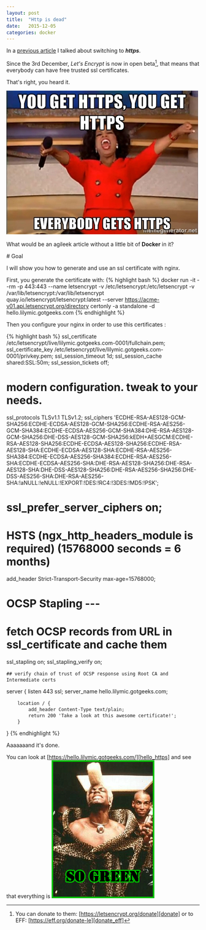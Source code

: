```yaml
---
layout: post
title:  "Http is dead"
date:   2015-12-05
categories: docker
---
```


In a [previous article][previous_article] I talked about switching to **_https_**.

Since the 3rd December, _Let's Encrypt_ is now in open beta[^1], that means that everybody can have free trusted ssl certificates.

That's right, you heard it.

![OprahHttps][OprahHttps]

What would be an agileek article without a little bit of **Docker** in it?

# Goal

I will show you how to generate and use an ssl certificate with nginx.

First, you generate the certificate with:
{% highlight bash %}
docker run -it --rm -p 443:443 --name letsencrypt -v /etc/letsencrypt:/etc/letsencrypt -v /var/lib/letsencrypt:/var/lib/letsencrypt quay.io/letsencrypt/letsencrypt:latest --server https://acme-v01.api.letsencrypt.org/directory certonly -a standalone -d hello.lilymic.gotgeeks.com
{% endhighlight %}

Then you configure your nginx in order to use this certificates :

{% highlight bash %}
ssl_certificate      /etc/letsencrypt/live/lilymic.gotgeeks.com-0001/fullchain.pem;
ssl_certificate_key  /etc/letsencrypt/live/lilymic.gotgeeks.com-0001/privkey.pem;
ssl_session_timeout 1d;
ssl_session_cache shared:SSL:50m;
ssl_session_tickets off;


# modern configuration. tweak to your needs.
ssl_protocols TLSv1.1 TLSv1.2;
ssl_ciphers 'ECDHE-RSA-AES128-GCM-SHA256:ECDHE-ECDSA-AES128-GCM-SHA256:ECDHE-RSA-AES256-GCM-SHA384:ECDHE-ECDSA-AES256-GCM-SHA384:DHE-RSA-AES128-GCM-SHA256:DHE-DSS-AES128-GCM-SHA256:kEDH+AESGCM:ECDHE-RSA-AES128-SHA256:ECDHE-ECDSA-AES128-SHA256:ECDHE-RSA-AES128-SHA:ECDHE-ECDSA-AES128-SHA:ECDHE-RSA-AES256-SHA384:ECDHE-ECDSA-AES256-SHA384:ECDHE-RSA-AES256-SHA:ECDHE-ECDSA-AES256-SHA:DHE-RSA-AES128-SHA256:DHE-RSA-AES128-SHA:DHE-DSS-AES128-SHA256:DHE-RSA-AES256-SHA256:DHE-DSS-AES256-SHA:DHE-RSA-AES256-SHA:!aNULL:!eNULL:!EXPORT:!DES:!RC4:!3DES:!MD5:!PSK';
#    ssl_prefer_server_ciphers on;

# HSTS (ngx_http_headers_module is required) (15768000 seconds = 6 months)
add_header Strict-Transport-Security max-age=15768000;

# OCSP Stapling ---
# fetch OCSP records from URL in ssl_certificate and cache them
ssl_stapling on;
ssl_stapling_verify on;

    ## verify chain of trust of OCSP response using Root CA and Intermediate certs

server {
        listen       443 ssl;
        server_name  hello.lilymic.gotgeeks.com;

        location / {            
            add_header Content-Type text/plain;
            return 200 'Take a look at this awesome certificate!';
        }
}
{% endhighlight %}

Aaaaaaand it's done.

You can look at [https://hello.lilymic.gotgeeks.com/][hello_https] and see that everything is ![so green][soGreen]

[previous_article]: /jekyll/2015/11/20/disqus-https-and-http/
[OprahHttps]: /images/posts/letsencrypt/meme.jpg
[hello_https]: https://hello.lilymic.gotgeeks.com/
[soGreen]: /images/posts/letsencrypt/super_green.gif
[donate]: https://letsencrypt.org/donate
[donate_eff]: https://eff.org/donate-le
[^1]: You can donate to them:  [https://letsencrypt.org/donate][donate] or to EFF: [https://eff.org/donate-le][donate_eff]

